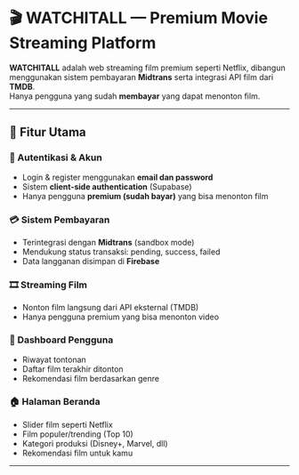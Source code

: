 # 🎬 WATCHITALL — Premium Movie Streaming Platform

**WATCHITALL** adalah web streaming film premium seperti Netflix, dibangun menggunakan sistem pembayaran **Midtrans** serta integrasi API film dari **TMDB**.  
Hanya pengguna yang sudah **membayar** yang dapat menonton film.

---

## 🚀 Fitur Utama

### 🔐 Autentikasi & Akun
- Login & register menggunakan **email dan password**
- Sistem **client-side authentication** (Supabase)
- Hanya pengguna **premium (sudah bayar)** yang bisa menonton film

### 💳 Sistem Pembayaran
- Terintegrasi dengan **Midtrans** (sandbox mode)
- Mendukung status transaksi: pending, success, failed
- Data langganan disimpan di **Firebase**

### 🎞️ Streaming Film
- Nonton film langsung dari API eksternal (TMDB)
- Hanya pengguna premium yang bisa menonton video

### 🧭 Dashboard Pengguna
- Riwayat tontonan
- Daftar film terakhir ditonton
- Rekomendasi film berdasarkan genre

### 🏠 Halaman Beranda
- Slider film seperti Netflix
- Film populer/trending (Top 10)
- Kategori produksi (Disney+, Marvel, dll)
- Rekomendasi film untuk kamu

---
